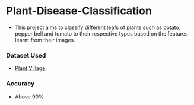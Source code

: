 # Plant-Disease-Classification
- This project aims to classify different leafs of plants such as potato, pepper bell and tomato to their respective types based on the features learnt from their images.
### Dataset Used
- [Plant Village](https://www.kaggle.com/datasets/arjuntejaswi/plant-village?resource=download)
### Accuracy
- Above 90%
